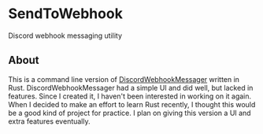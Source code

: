 # SendToWebhook
Discord webhook messaging utility

## About
This is a command line version of [DiscordWebhookMessager](https://github.com/NeoInversion/DiscordWebhookMessager) written in Rust.
DiscordWebhookMessager had a simple UI and did well, but lacked in features. Since I created it, I haven't been interested in working on it again.
When I decided to make an effort to learn Rust recently, I thought this would be a good kind of project for practice. I plan on giving
this version a UI and extra features eventually.
